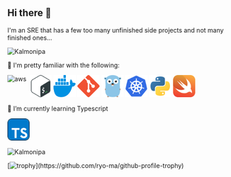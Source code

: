## Hi there 👋

I'm an SRE that has a few too many unfinished side projects and not many finished ones...

<p><img src="https://github-readme-stats.vercel.app/api/top-langs?username=Kalmonipa&show_icons=true&locale=en&layout=compact" alt="Kalmonipa" /> </p>

🧠 I'm pretty familiar with the following:
<p> <img align="left" src="icons/aws-icon.svg" alt="aws" width="50" height="50"/> 
<img src="icons/bash-icon-svgrepo-com.svg" alt="bash" width="50" height="50"/> 
<img src="icons/docker-icon.svg" alt="docker" width="50" height="50"/> 
<img src="icons/git-icon.svg" alt="git" width="50" height="50"/> 
<img src="icons/golang-svgrepo-com.svg" alt="go" width="50" height="50"/> 
<img src="icons/kubernetes-svgrepo-com.svg" alt="kubernetes" width="50" height="50"/> 
<img src="icons/python-svgrepo-com.svg" alt="python" width="50" height="50"/> 
<img src="icons/swift-svgrepo-com.svg" alt="swift" width="50" height="50"/> </p>

🌱 I’m currently learning Typescript <p align="left"> <img src="icons/typescript-svgrepo-com.svg" alt="typescript" width="50" height="50"/> </p>

<p align="left"> <img src="https://komarev.com/ghpvc/?username=Kalmonipa&label=Profile%20views&color=0e75b6&style=flat" alt="Kalmonipa" /> </p>

[![trophy](https://github-profile-trophy.vercel.app/?username=Kalmonipa&no-frame=true&margin-w=10&rank=-?)](https://github.com/ryo-ma/github-profile-trophy)
